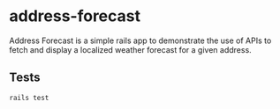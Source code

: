 # address-forecast
Address Forecast is a simple rails app to demonstrate the use of APIs to fetch and display a localized weather forecast for a given address.

## Tests
`rails test`
